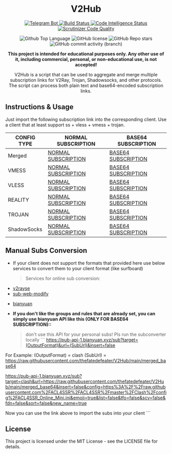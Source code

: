 
<h1 id="v2ray-collector" align="center">V2Hub</h1>
<p align="center">
  <a href="https://t.me/v2raycollectorbot">
    <img src="https://img.shields.io/badge/Telegram_Bot-@v2raycollectorbot-darkblue?style=flat&logo=telegram" alt="Telegram Bot">
  </a>
  <a href="https://scrutinizer-ci.com/g/thefatedefeater/V2Hub/build-status/main">
    <img src="https://scrutinizer-ci.com/g/thefatedefeater/V2Hub/badges/build.png?b=main" alt="Build Status">
  </a>
  <a href="https://scrutinizer-ci.com/code-intelligence">
    <img src="https://scrutinizer-ci.com/g/thefatedefeater/V2Hub/badges/code-intelligence.svg?b=main" alt="Code Intelligence Status">
  </a>
  <a href="https://scrutinizer-ci.com/g/thefatedefeater/V2Hub/?branch=main">
    <img src="https://img.shields.io/scrutinizer/quality/g/thefatedefeater/V2Hub?style=flat&logo=scrutinizerci" alt="Scrutinizer Code Quality">
  </a>
</p>
<p align="center">
  <img src="https://img.shields.io/github/languages/top/thefatedefeater/V2Hub?color=5D6D7E" alt="Github Top Language">
  <img src="https://img.shields.io/github/license/thefatedefeater/V2Hub?color=5D6D7E" alt="GitHub license">
  <img alt="GitHub Repo stars" src="https://img.shields.io/github/stars/thefatedefeater/V2Hub">
  <img alt="GitHub commit activity (branch)" src="https://img.shields.io/github/commit-activity/t/thefatedefeater/V2Hub">
</p>
<p align="center">
  <b>This project is intended for educational purposes only. Any other use of it, including commercial, personal, or non-educational use, is not accepted!</b>
</p>
<p align="center">V2Hub is a script that can be used to aggregate and merge multiple subscription links for V2Ray, Trojan, Shadowsocks, and other protocols. The script can process both plain text and base64-encoded subscription links.</p>
<h2 id="instructions-usage">Instructions &amp; Usage</h2>
<p>Just import the following subscription link into the corresponding client. Use a client that at least support ss + vless + vmess + trojan.</p>
<table>
  <thead>
    <tr>
      <th>CONFIG TYPE</th>
      <th>NORMAL SUBSCRIPTION</th>
      <th>BASE64 SUBSCRIPTION</th>
    </tr>
  </thead>
  <tbody>
    <tr>
      <td>Merged</td>
      <td>
        <a href="https://raw.githubusercontent.com/coldwater-10/V2Hub/main/merged">NORMAL SUBSCRIPTION</a>
      </td>
      <td>
        <a href="https://raw.githubusercontent.com/coldwater-10/V2Hub/main/merged_base64">BASE64 SUBSCRIPTION</a>
      </td>
    </tr>
    <tr>
      <td>VMESS</td>
      <td>
        <a href="https://raw.githubusercontent.com/coldwater-10/V2Hub/main/Split/Normal/vmess">NORMAL SUBSCRIPTION</a>
      </td>
      <td>
        <a href="https://raw.githubusercontent.com/coldwater-10/V2Hub/main/Split/Base64/vmess">BASE64 SUBSCRIPTION</a>
      </td>
      </tr>
    <tr>
      <td>VLESS</td>
      <td>
        <a href="https://raw.githubusercontent.com/coldwater-10/V2Hub/main/Split/Normal/vless">NORMAL SUBSCRIPTION</a>
      </td>
      <td>
        <a href="https://raw.githubusercontent.com/coldwater-10/V2Hub/main/Split/Base64/vless">BASE64 SUBSCRIPTION</a>
      </td>
      </tr>
    <tr>
      <td>REALITY</td>
      <td>
        <a href="https://raw.githubusercontent.com/coldwater-10/V2Hub/main/Split/Normal/reality">NORMAL SUBSCRIPTION</a>
      </td>
      <td>
        <a href="https://raw.githubusercontent.com/coldwater-10/V2Hub/main/Split/Base64/reality">BASE64 SUBSCRIPTION</a>
      </td>
      </tr>
    <tr>
      <td>TROJAN</td>
      <td>
        <a href="https://raw.githubusercontent.com/coldwater-10/V2Hub/main/Split/Normal/trojan">NORMAL SUBSCRIPTION</a>
      </td>
      <td>
        <a href="https://raw.githubusercontent.com/coldwater-10/V2Hub/main/Split/Base64/trojan">BASE64 SUBSCRIPTION</a>
      </td>
      </tr>
    <tr>
      <td>ShadowSocks</td>
      <td>
        <a href="https://raw.githubusercontent.com/coldwater-10/V2Hub/main/Split/Normal/shadowsocks">NORMAL SUBSCRIPTION</a>
      </td>
      <td>
        <a href="https://raw.githubusercontent.com/coldwater-10/V2Hub/main/Split/Base64/shadowsocks">BASE64 SUBSCRIPTION</a>
      </td>
      </tr>
  </tbody>
</table>
<h2 id="manual-subs-conversion">Manual Subs Conversion</h2>
<ul>
  <li>If your client does not support the formats that provided here use below services to convert them to your client format (like surfboard) <blockquote>
      <p>Services for online sub conversion:</p>
    </blockquote>
  </li>
  <li>
    <a href="https://v2rayse.com/en/node-convert">v2rayse</a>
  </li>
  <li>
    <a href="https://sub.v1.mk/">sub-web-modify</a>
  </li>
  <li>
    <p>
      <a href="https://bianyuan.xyz/">bianyuan</a>
    </p>
  </li>
  <li>
    <p>
      <strong>If you don&#39;t like the groups and rules that are already set, you can simply use bianyuan API like this (ONLY FOR BASE64 SUBSCRIPTION)::</strong>
    </p>
    <blockquote>
      <p>don&#39;t use this API for your personal subs! Pls run the subconverter locally ``` <a href="https://pub-api-1.bianyuan.xyz/sub?target=(OutputFormat)&amp;url=(SubUrl)&amp;insert=false">https://pub-api-1.bianyuan.xyz/sub?target=(OutputFormat)&amp;url=(SubUrl)&amp;insert=false</a>
      </p>
    </blockquote>
  </li>
</ul>
<p>For Example: (OutputFormat) = clash (SubUrl) = <a href="https://raw.githubusercontent.com/thefatedefeater/V2Hub/main/merged_base64">https://raw.githubusercontent.com/thefatedefeater/V2Hub/main/merged_base64</a>
</p>
<p>
  <a href="https://pub-api-1.bianyuan.xyz/sub?target=clash&url=https://raw.githubusercontent.com/thefatedefeater/V2Hub/main/merged_base64&insert=false&config=https%3A%2F%2Fraw.githubusercontent.com%2FACL4SSR%2FACL4SSR%2Fmaster%2FClash%2Fconfig%2FACL4SSR_Online_Mini.ini&emoji=true&list=false&tfo=false&scv=false&fdn=false&sort=false&new_name=true">https://pub-api-1.bianyuan.xyz/sub?target=clash&url=https://raw.githubusercontent.com/thefatedefeater/V2Hub/main/merged_base64&insert=false&config=https%3A%2F%2Fraw.githubusercontent.com%2FACL4SSR%2FACL4SSR%2Fmaster%2FClash%2Fconfig%2FACL4SSR_Online_Mini.ini&emoji=true&list=false&tfo=false&scv=false&fdn=false&sort=false&new_name=true</a>
</p>
<p>Now you can use the link above to import the subs into your client ```</p>
<h2 id="license">License</h2>
<p>This project is licensed under the MIT License - see the LICENSE file for details.</p>
